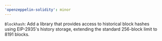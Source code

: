 ```yaml
---
'openzeppelin-solidity': minor
---
```


`Blockhash`: Add a library that provides access to historical block hashes using EIP-2935's history storage, extending the standard 256-block limit to 8191 blocks.
